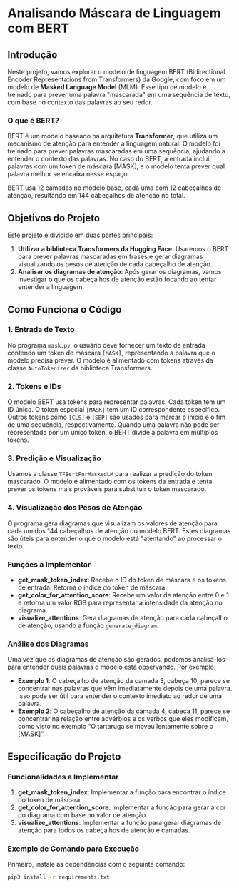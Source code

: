 # Analisando Máscara de Linguagem com BERT

## Introdução

Neste projeto, vamos explorar o modelo de linguagem BERT (Bidirectional Encoder Representations from Transformers) da Google, com foco em um modelo de **Masked Language Model** (MLM). Esse tipo de modelo é treinado para prever uma palavra "mascarada" em uma sequência de texto, com base no contexto das palavras ao seu redor.

### O que é BERT?

BERT é um modelo baseado na arquitetura **Transformer**, que utiliza um mecanismo de atenção para entender a linguagem natural. O modelo foi treinado para prever palavras mascaradas em uma sequência, ajudando a entender o contexto das palavras. No caso do BERT, a entrada inclui palavras com um token de máscara [MASK], e o modelo tenta prever qual palavra melhor se encaixa nesse espaço.

BERT usa 12 camadas no modelo base, cada uma com 12 cabeçalhos de atenção, resultando em 144 cabeçalhos de atenção no total.

## Objetivos do Projeto

Este projeto é dividido em duas partes principais:

1. **Utilizar a biblioteca Transformers da Hugging Face**: Usaremos o BERT para prever palavras mascaradas em frases e gerar diagramas visualizando os pesos de atenção de cada cabeçalho de atenção.
2. **Analisar os diagramas de atenção**: Após gerar os diagramas, vamos investigar o que os cabeçalhos de atenção estão focando ao tentar entender a linguagem.

## Como Funciona o Código

### 1. Entrada de Texto

No programa `mask.py`, o usuário deve fornecer um texto de entrada contendo um token de máscara `[MASK]`, representando a palavra que o modelo precisa prever. O modelo é alimentado com tokens através da classe `AutoTokenizer` da biblioteca Transformers.

### 2. Tokens e IDs

O modelo BERT usa tokens para representar palavras. Cada token tem um ID único. O token especial `[MASK]` tem um ID correspondente específico. Outros tokens como `[CLS]` e `[SEP]` são usados para marcar o início e o fim de uma sequência, respectivamente. Quando uma palavra não pode ser representada por um único token, o BERT divide a palavra em múltiplos tokens.

### 3. Predição e Visualização

Usamos a classe `TFBertForMaskedLM` para realizar a predição do token mascarado. O modelo é alimentado com os tokens da entrada e tenta prever os tokens mais prováveis para substituir o token mascarado.

### 4. Visualização dos Pesos de Atenção

O programa gera diagramas que visualizam os valores de atenção para cada um dos 144 cabeçalhos de atenção do modelo BERT. Estes diagramas são úteis para entender o que o modelo está "atentando" ao processar o texto.

### Funções a Implementar

- **get_mask_token_index**: Recebe o ID do token de máscara e os tokens de entrada. Retorna o índice do token de máscara.
- **get_color_for_attention_score**: Recebe um valor de atenção entre 0 e 1 e retorna um valor RGB para representar a intensidade da atenção no diagrama.
- **visualize_attentions**: Gera diagramas de atenção para cada cabeçalho de atenção, usando a função `generate_diagram`.

### Análise dos Diagramas

Uma vez que os diagramas de atenção são gerados, podemos analisá-los para entender quais palavras o modelo está observando. Por exemplo:

- **Exemplo 1**: O cabeçalho de atenção da camada 3, cabeça 10, parece se concentrar nas palavras que vêm imediatamente depois de uma palavra. Isso pode ser útil para entender o contexto imediato ao redor de uma palavra.
- **Exemplo 2**: O cabeçalho de atenção da camada 4, cabeça 11, parece se concentrar na relação entre advérbios e os verbos que eles modificam, como visto no exemplo “O tartaruga se moveu lentamente sobre o [MASK]”.

## Especificação do Projeto

### Funcionalidades a Implementar

1. **get_mask_token_index**: Implementar a função para encontrar o índice do token de máscara.
2. **get_color_for_attention_score**: Implementar a função para gerar a cor do diagrama com base no valor de atenção.
3. **visualize_attentions**: Implementar a função para gerar diagramas de atenção para todos os cabeçalhos de atenção e camadas.

### Exemplo de Comando para Execução

Primeiro, instale as dependências com o seguinte comando:

```bash
pip3 install -r requirements.txt

